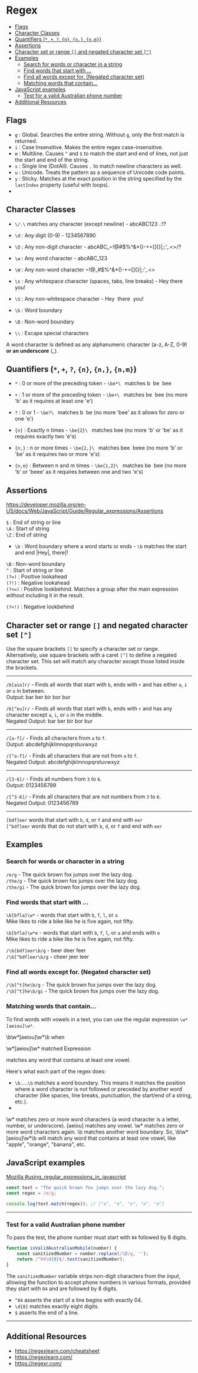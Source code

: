 # Regex

- [Flags](#flags)
- [Character Classes](#character-classes)
- [Quantifiers (`*`, `+`, `?`, `{n}`, `{n,}`, `{n,m}`)](#quantifiers----n-n-nm)
- [Assertions](#assertions)
- [Character set or range `[]` and negated character set `[^]`](#character-set-or-range--and-negated-character-set-)
- [Examples](#examples)
  - [Search for words or character in a string](#search-for-words-or-character-in-a-string)
  - [Find words that start with ...](#find-words-that-start-with-)
  - [Find all words except for. (Negated character set)](#find-all-words-except-for-negated-character-set)
  - [Matching words that contain...](#matching-words-that-contain)
- [JavaScript examples](#javascript-examples)
  - [Test for a valid Australian phone number](#test-for-a-valid-australian-phone-number)
- [Additional Resources](#additional-resources)

## Flags

- `g` : Global. Searches the entire string. Without `g`, only the first match is returned.
- `i` : Case Insensitive. Makes the entire regex case-insensitive.
- `m` : Multiline. Causes `^` and `$` to match the start and end of lines, not just the start and end of the string.
- `s` : Single line (DotAll). Causes `.` to match newline characters as well.
- `u` : Unicode. Treats the pattern as a sequence of Unicode code points.
- `y` : Sticky. Matches at the exact position in the string specified by the `lastIndex` property (useful with loops).
- 
## Character Classes

<div class="spaced-out"></div>

- `\/.\` matches any character (except newline) - <span class='font-mono txt-yellow dark'>a</span><span class='font-mono txt-yellow dark'>b</span><span class='font-mono txt-yellow dark'>c</span><span class='font-mono txt-yellow dark'>A</span><span class='font-mono txt-yellow dark'>B</span><span class='font-mono txt-yellow dark'>C</span><span class='font-mono txt-yellow dark'>1</span><span class='font-mono txt-yellow dark'>2</span><span class='font-mono txt-yellow dark'>3</span><span class='font-mono txt-yellow dark'> </span><span class='font-mono txt-yellow dark'>.</span><span class='font-mono txt-yellow dark'>:</span><span class='font-mono txt-yellow dark'>!</span><span class='font-mono txt-yellow dark'>?</span>

- `\d` : Any digit (0-9) - <span class='font-mono txt-yellow dark'>1</span><span class='font-mono txt-yellow dark'>2</span><span class='font-mono txt-yellow dark'>3</span><span class='font-mono txt-yellow dark'>4</span><span class='font-mono txt-yellow dark'>5</span><span class='font-mono txt-yellow dark'>6</span><span class='font-mono txt-yellow dark'>7</span><span class='font-mono txt-yellow dark'>8</span><span class='font-mono txt-yellow dark'>9</span><span class='font-mono txt-yellow dark'>0</span>

- `\D` : Any non-digit character - <span class='font-mono txt-yellow dark'>a</span><span class='font-mono txt-yellow dark'>b</span><span class='font-mono txt-yellow dark'>c</span><span class='font-mono txt-yellow dark'>A</span><span class='font-mono txt-yellow dark'>B</span><span class='font-mono txt-yellow dark'>C</span><span class='font-mono txt-yellow dark'>_</span><span class='font-mono txt-yellow dark'>~</span><span class='font-mono txt-yellow dark'>!</span><span class='font-mono txt-yellow dark'>@</span><span class='font-mono txt-yellow dark'>#</span><span class='font-mono txt-yellow dark'>$</span><span class='font-mono txt-yellow dark'>%</span><span class='font-mono txt-yellow dark'>^</span><span class='font-mono txt-yellow dark'>&</span><span class='font-mono txt-yellow dark'>*</span><span class='font-mono txt-yellow dark'>(</span><span class='font-mono txt-yellow dark'>)</span><span class='font-mono txt-yellow dark'>-</span><span class='font-mono txt-yellow dark'>+</span><span class='font-mono txt-yellow dark'>=</span><span class='font-mono txt-yellow dark'>[</span><span class='font-mono txt-yellow dark'>]</span><span class='font-mono txt-yellow dark'>{</span><span class='font-mono txt-yellow dark'>}</span><span class='font-mono txt-yellow dark'>|</span><span class='font-mono txt-yellow dark'>;</span><span class='font-mono txt-yellow dark'>:</span><span class='font-mono txt-yellow dark'>'</span><span class='font-mono txt-yellow dark'>,</span><span class='font-mono txt-yellow dark'>.</span><span class='font-mono txt-yellow dark'>&lt;</span><span class='font-mono txt-yellow dark'>&gt;</span><span class='font-mono txt-yellow dark'>/</span><span class='font-mono txt-yellow dark'>?</span>


- `\w` : Any word character - <span class='font-mono txt-yellow dark'>a</span><span class='font-mono txt-yellow dark'>b</span><span class='font-mono txt-yellow dark'>c</span><span class='font-mono txt-yellow dark'>A</span><span class='font-mono txt-yellow dark'>B</span><span class='font-mono txt-yellow dark'>C</span><span class='font-mono txt-yellow dark'>_</span><span class='font-mono txt-yellow dark'>1</span><span class='font-mono txt-yellow dark'>2</span><span class='font-mono txt-yellow dark'>3</span><span class='font-mono txt-yellow dark'>

- `\W` : Any non-word character <span class='font-mono txt-yellow dark'>~</span><span class='font-mono txt-yellow dark'>!</span><span class='font-mono txt-yellow dark'>@</span>_<span class='font-mono txt-yellow dark'>#</span><span class='font-mono txt-yellow dark'>$</span><span class='font-mono txt-yellow dark'>%</span><span class='font-mono txt-yellow dark'>^</span><span class='font-mono txt-yellow dark'>&</span><span class='font-mono txt-yellow dark'>*</span><span class='font-mono txt-yellow dark'>(</span><span class='font-mono txt-yellow dark'>)</span><span class='font-mono txt-yellow dark'>-</span><span class='font-mono txt-yellow dark'>+</span><span class='font-mono txt-yellow dark'>=</span><span class='font-mono txt-yellow dark'>[</span><span class='font-mono txt-yellow dark'>]</span><span class='font-mono txt-yellow dark'>{</span><span class='font-mono txt-yellow dark'>}</span><span class='font-mono txt-yellow dark'>|</span><span class='font-mono txt-yellow dark'>;</span><span class='font-mono txt-yellow dark'>:</span><span class='font-mono txt-yellow dark'>'</span><span class='font-mono txt-yellow dark'>,</span><span class='font-mono txt-yellow dark'>.</span><span class='font-mono txt-yellow dark'>&lt;</span><span class='font-mono txt-yellow dark'>&gt;</span>

- `\s` : Any whitespace character (spaces, tabs, line breaks) - Hey<span class='font-mono txt-yellow dark'> </span>there<span class='font-mono txt-yellow dark'> </span>you!
  
- `\S` : Any non-whitespace character - <span class='font-mono txt-yellow dark'>H</span><span class='font-mono txt-yellow dark'>e</span><span class='font-mono txt-yellow dark'>y</span>&nbsp;&nbsp;<span class='font-mono txt-yellow dark'>t</span><span class='font-mono txt-yellow dark'>h</span><span class='font-mono txt-yellow dark'>e</span><span class='font-mono txt-yellow dark'>r</span><span class='font-mono txt-yellow dark'>e</span>&nbsp;&nbsp;<span class='font-mono txt-yellow dark'>y</span><span class='font-mono txt-yellow dark'>o</span><span class='font-mono txt-yellow dark'>u</span><span class='font-mono txt-yellow dark'>!</span>

- `\b` : Word boundary
- `\B` : Non-word boundary
- `\\` : Escape special characters



A word character is defined as any alphanumeric character (a-z, A-Z, 0-9) **or an underscore** (\_).


## Quantifiers (`*`, `+`, `?`, `{n}`, `{n,}`, `{n,m}`) 

<div class="spaced-out"></div>

- `*` : 0 or more of the preceding token - `\be*\ ` matches <span class='font-mono txt-yellow dark'>b</span>&nbsp;&nbsp;<span class='font-mono txt-yellow dark'>be</span>&nbsp;&nbsp;<span class='font-mono txt-yellow dark'>bee</span>
- `+` : 1 or more of the preceding token - `\be+\ ` matches <span class='font-mono txt-yellow dark'>be</span>&nbsp;&nbsp;<span class='font-mono txt-yellow dark'>bee</span> (no more 'b' as it requires at least one 'e')

- `?` : 0 or 1 - `\be?\ ` matches <span class='font-mono txt-yellow dark'>b</span>&nbsp;&nbsp;<span class='font-mono txt-yellow dark'>be</span> (no more 'bee' as it allows for zero or one 'e')
- `{n}` : Exactly n times - `\be{2}\ ` matches <span class='font-mono txt-yellow dark'>bee</span> (no more 'b' or 'be' as it requires exactly two 'e's)
- `{n,}` : n or more times - `\be{2,}\ ` matches <span class='font-mono txt-yellow dark'>bee</span>&nbsp;&nbsp;<span class='font-mono txt-yellow dark'>beee</span> (no more 'b' or 'be' as it requires two or more 'e's)
- `{n,m}` : Between n and m times - `\be{1,2}\ ` matches <span class='font-mono txt-yellow dark'>be</span>&nbsp;&nbsp;<span class='font-mono txt-yellow dark'>bee</span> (no more 'b' or 'beee' as it requires between one and two 'e's)

## Assertions

<a href="https://developer.mozilla.org/en-US/docs/Web/JavaScript/Guide/Regular_expressions/Assertions" target="blank">https://developer.mozilla.org/en-US/docs/Web/JavaScript/Guide/Regular_expressions/Assertions</a>

`$` : End of string or line <br>
`\A` : Start of string <br>
`\Z` : End of string <br>

- `\b` : Word boundary where a word starts or ends - `\b` matches the start and end <span class='font-mono txt-yellow dark'>|</span>Hey<span class='font-mono txt-yellow dark'>|</span>, there<span class='font-mono txt-yellow dark'>|</span>!

`\B` : Non-word boundary <br>
`^` : Start of string or line <br>
`(?=)` : Positive lookahead <br>
`(?!)` : Negative lookahead <br>
`(?<=)` : Positive lookbehind. Matches a group after the main expression without including it in the result. <br>


`(?<!)` : Negative lookbehind <br>





## Character set or range `[]` and negated character set `[^]`

Use the square brackets `[]` to specify a character set or range. Alternatively, use
square brackets with a caret `[^]` to define a negated character set. This set will match
any character except those listed inside the brackets.

---

`/b[aio]r/` - Finds all words that start with `b`, ends with `r` and has either `a`, `i` or `o` in between. <br>
Output:  <span class='font-mono txt-yellow dark'>bar</span> ber <span class='font-mono txt-yellow dark'>bir</span> <span class='font-mono txt-yellow dark'>bor</span> bur

`/b[^eu]r/` - Finds all words that start with `b`, ends with `r` and has any character except `a`, `i`, or `o` in the middle. <br>
Negated Output: bar <span class='txt-yellow dark'>ber</span> bir bor <span class='txt-yellow dark'>bur</span>

---

`/[a-f]/` - Finds all characters from `a` to `f`. <br>
Output: <span class='txt-yellow dark'>a</span><span class='txt-yellow dark'>b</span><span class='txt-yellow dark'>c</span><span class='txt-yellow dark'>d</span><span class='txt-yellow dark'>e</span><span class='txt-yellow dark'>f</span>ghijklmnopqrstuvwxyz

`/[^a-f]/` - Finds all characters that are not from `a` to `f`. <br>
Negated Output: abcdef<span class='txt-yellow dark'>g</span><span class='txt-yellow dark'>h</span><span class='txt-yellow dark'>i</span><span class='txt-yellow dark'>j</span><span class='txt-yellow dark'>k</span><span class='txt-yellow dark'>l</span><span class='txt-yellow dark'>m</span><span class='txt-yellow dark'>n</span><span class='txt-yellow dark'>o</span><span class='txt-yellow dark'>p</span><span class='txt-yellow dark'>q</span><span class='txt-yellow dark'>r</span><span class='txt-yellow dark'>s</span><span class='txt-yellow dark'>t</span><span class='txt-yellow dark'>u</span><span class='txt-yellow dark'>v</span><span class='txt-yellow dark'>w</span><span class='txt-yellow dark'>x</span><span class='txt-yellow dark'>y</span><span class='txt-yellow dark'>z</span>

---

`/[3-6]/` - Finds all numbers from `3` to `6`. <br>
Output: 012<span class='txt-yellow dark'>3</span><span class='txt-yellow dark'>4</span><span class='txt-yellow dark'>5</span><span class='txt-yellow dark'>6</span>789

`/[^3-6]/` - Finds all characters that are not numbers from `3` to `6`. <br>
Negated Output: <span class='txt-yellow dark'>0</span><span class='txt-yellow dark'>1</span><span class='txt-yellow dark'>2</span>3456<span class='txt-yellow dark'>7</span><span class='txt-yellow dark'>8</span><span class='txt-yellow dark'>9</span>

---

`[bdf]eer` words that start with `b`, `d`, or `f` and end with `eer` <br>
`[^bdf]eer` words that do not start with `b`, `d`, or `f` and end with `eer` <br>


## Examples

### Search for words or character in a string

`/e/g` - Th<span class="font-mono txt-yellow fw9">e</span> quick brown fox jumps ov<span class="font-mono txt-yellow fw9">e</span>r th<span class="font-mono txt-yellow fw9">e</span> lazy dog. <br>
`/the/g` - The quick brown fox jumps over <span class="font-mono txt-yellow fw9">the</span> lazy dog. <br>
`/the/gi` - <span class="font-mono txt-yellow fw9">The</span> quick brown fox jumps over <span class="font-mono txt-yellow fw9">the</span> lazy dog. <br>

### Find words that start with ...

`\b[bfla]\w*` - words that start with `b`, `f`, `l`, or `a` <br>
Mike <span class='txt-yellow dark'>likes</span> to ride <span class='txt-yellow dark'>a</span> <span class='txt-yellow dark'>bike</span> <span class='txt-yellow dark'>like</span> he is <span class='txt-yellow dark'>five</span> <span class='txt-yellow dark'>again</span>, not <span class='txt-yellow dark'>fifty</span>.

`\b[bfla]\w*e` - words that start with `b`, `f`, `l`, or `a` and ends with `e`<br>
Mike <span class='txt-yellow dark'>likes</span> to ride a <span class='txt-yellow dark'>bike</span> <span class='txt-yellow dark'>like</span> he is <span class='txt-yellow dark'>five</span> again, not fifty.

`/\b[bdf]eer\b/g` - <span class="font-mono txt-yellow fw9">beer</span> <span class="font-mono txt-yellow fw9">deer</span> <span class="font-mono txt-yellow fw9">feer</span> <br>
`/\b[^bdf]eer\b/g` - <span class="font-mono txt-yellow fw9">cheer</span> <span class="font-mono txt-yellow fw9">jeer</span> <span class="font-mono txt-yellow fw9">leer</span> <br>

### Find all words except for. (Negated character set)

`/\b[^t]he\b/g` - The quick brown fox jumps over <span class="font-mono txt-yellow fw9">the</span> lazy dog. <br>
`/\b[^t]he\b/gi` - <span class="font-mono txt-yellow fw9">The</span> quick brown fox jumps over <span class="font-mono txt-yellow fw9">the</span> lazy dog. <br>


### Matching words that contain...

To find words with vowels in a text, you can use the regular expression `\w*[aeiou]\w*`.

\b\w*[aeiou]\w*\b when 

\w*[aeiou]\w* matched Expression

matches any word that contains at least one vowel.

Here's what each part of the regex does:

- `\b`.....`\b` matches a word boundary. This means it matches the position where a word character is not followed or preceded by another word character (like spaces, line breaks, punctuation, the start/end of a string, etc.).
- 
\w* matches zero or more word characters (a word character is a letter, number, or underscore).
[aeiou] matches any vowel.
\w* matches zero or more word characters again.
\b matches another word boundary.
So, \b\w*[aeiou]\w*\b will match any word that contains at least one vowel, like "apple", "orange", "banana", etc.

## JavaScript examples

<a href="https://developer.mozilla.org/en-US/docs/Web/JavaScript/Guide/Regular_expressions#using_regular_expressions_in_javascript" target="blank">Mozilla #using_regular_expressions_in_javascript</a>

```js
const text = "The quick brown fox jumps over the lazy dog.";
const regex = /e/g;

console.log(text.match(regex)); // ["e", "e", "e", "e", "e"]
```
---

### Test for a valid Australian phone number

To pass the test, the phone number must start with `04` followed by 8 digits.

```js
function isValidAustralianMobile(number) {
    const sanitizedNumber = number.replace(/\D/g, '');
    return /^04\d{8}$/.test(sanitizedNumber);
}
```

The `sanitizedNumber` variable strips non-digit characters from the input, allowing the
function to accept phone numbers in various formats, provided they start with `04` and
are followed by 8 digits.

- `^04` asserts the start of a line begins with exactly 04.
- `\d{8}` matches exactly eight digits.
- `$` asserts the end of a line.

---



## Additional Resources

- <a href="https://regexlearn.com/cheatsheet" target="blank">https://regexlearn.com/cheatsheet</a>
- <a href="https://regexlearn.com/" target="blank">https://regexlearn.com/</a>
- <a href="https://regexr.com/" target="blank">https://regexr.com/</a>

<script src="/js/testing.js"></script>